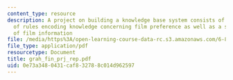 ```yaml
---
content_type: resource
description: A project on building a knowledge base system consists of a collection
  of rules encoding knowledge concerning film preference as well as a small database
  of film information
file: /media/https%3A/open-learning-course-data-rc.s3.amazonaws.com/6-871-knowledge-based-applications-systems-spring-2005/0e73a3480431caf832788c014d962597_grah_fin_prj_rep.pdf
file_type: application/pdf
resourcetype: Document
title: grah_fin_prj_rep.pdf
uid: 0e73a348-0431-caf8-3278-8c014d962597
---
```


